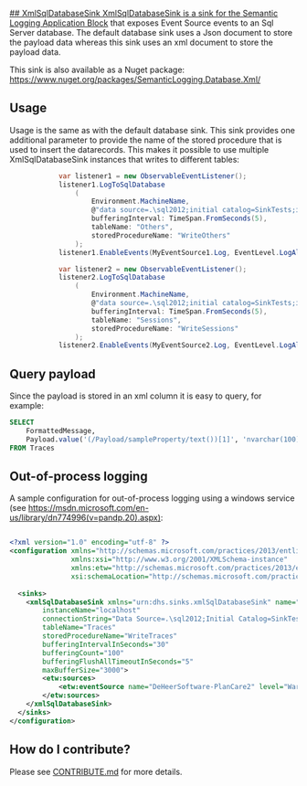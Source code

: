 [## XmlSqlDatabaseSink
XmlSqlDatabaseSink  is a sink for the Semantic Logging Application Block](https://msdn.microsoft.com/en-us/library/dn775014(v=pandp.20).aspx) that exposes Event Source events to an Sql Server database.
The default database sink uses a Json document to store the payload data whereas this sink uses an xml document to store the payload data.

This sink is also available as a Nuget package: https://www.nuget.org/packages/SemanticLogging.Database.Xml/

## Usage
Usage is the same as with the default database sink. This sink provides one additional parameter to provide the name of the stored procedure
that is used to insert the datarecords. This makes it possible to use multiple XmlSqlDatabaseSink instances that writes to different tables:


```c#
            var listener1 = new ObservableEventListener();
            listener1.LogToSqlDatabase
                (
                    Environment.MachineName,
                    @"data source=.\sql2012;initial catalog=SinkTests;integrated security=True",
                    bufferingInterval: TimeSpan.FromSeconds(5),
                    tableName: "Others",
                    storedProcedureName: "WriteOthers"
                );
            listener1.EnableEvents(MyEventSource1.Log, EventLevel.LogAlways);

            var listener2 = new ObservableEventListener();
            listener2.LogToSqlDatabase
                (
                    Environment.MachineName,
                    @"data source=.\sql2012;initial catalog=SinkTests;integrated security=True",
                    bufferingInterval: TimeSpan.FromSeconds(5),
                    tableName: "Sessions",
                    storedProcedureName: "WriteSessions"
                );
            listener2.EnableEvents(MyEventSource2.Log, EventLevel.LogAlways);
```
## Query payload

Since the payload is stored in an xml column it is easy to query, for example:

```sql
SELECT
	FormattedMessage,
	Payload.value('(/Payload/sampleProperty/text())[1]', 'nvarchar(100)') as member,
FROM Traces
```

## Out-of-process logging

A sample configuration for out-of-process logging using a windows service (see https://msdn.microsoft.com/en-us/library/dn774996(v=pandp.20).aspx):

```xml

<?xml version="1.0" encoding="utf-8" ?>
<configuration xmlns="http://schemas.microsoft.com/practices/2013/entlib/semanticlogging/etw"
               xmlns:xsi="http://www.w3.org/2001/XMLSchema-instance"
			   xmlns:etw="http://schemas.microsoft.com/practices/2013/entlib/semanticlogging/etw"
               xsi:schemaLocation="http://schemas.microsoft.com/practices/2013/entlib/semanticlogging/etw SemanticLogging-svc.xsd">
  
  <sinks>
    <xmlSqlDatabaseSink xmlns="urn:dhs.sinks.xmlSqlDatabaseSink" name="xmlSqlDatabaseSink" type ="SemanticLogging.Database.Xml.XmlSqlDatabaseSink, SemanticLogging.Database.Xml"
		instanceName="localhost"
		connectionString="Data Source=.\sql2012;Initial Catalog=SinkTests;Persist Security Info=True;Integrated Security=True;MultipleActiveResultSets=True"
		tableName="Traces"
		storedProcedureName="WriteTraces"
		bufferingIntervalInSeconds="30"
		bufferingCount="100"
		bufferingFlushAllTimeoutInSeconds="5"
		maxBufferSize="3000">
		<etw:sources>
			<etw:eventSource name="DeHeerSoftware-PlanCare2" level="Warning" />
		</etw:sources>
	</xmlSqlDatabaseSink>
  </sinks>
</configuration>

```

## How do I contribute?

Please see [CONTRIBUTE.md](/CONTRIBUTE.md) for more details.
